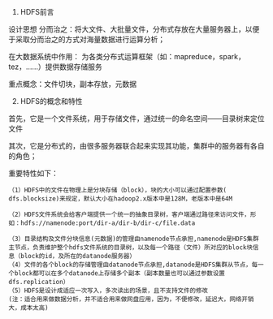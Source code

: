 1. HDFS前言

设计思想
分而治之：将大文件、大批量文件，分布式存放在大量服务器上，以便于采取分而治之的方式对海量数据进行运算分析；

在大数据系统中作用：
为各类分布式运算框架（如：mapreduce，spark，tez，……）提供数据存储服务

重点概念：文件切块，副本存放，元数据

2. HDFS的概念和特性

首先，它是一个文件系统，用于存储文件，通过统一的命名空间——目录树来定位文件

其次，它是分布式的，由很多服务器联合起来实现其功能，集群中的服务器有各自的角色；

重要特性如下：

    （1）HDFS中的文件在物理上是分块存储（block），块的大小可以通过配置参数( dfs.blocksize)来规定，默认大小在hadoop2.x版本中是128M，老版本中是64M
    
    （2）HDFS文件系统会给客户端提供一个统一的抽象目录树，客户端通过路径来访问文件，形如：hdfs://namenode:port/dir-a/dir-b/dir-c/file.data
    
    （3）目录结构及文件分块信息(元数据)的管理由namenode节点承担,namenode是HDFS集群主节点，负责维护整个hdfs文件系统的目录树，以及每一个路径（文件）所对应的block块信息（block的id，及所在的datanode服务器）
    （4）文件的各个block的存储管理由datanode节点承担,datanode是HDFS集群从节点，每一个block都可以在多个datanode上存储多个副本（副本数量也可以通过参数设置dfs.replication）
    （5）HDFS是设计成适应一次写入，多次读出的场景，且不支持文件的修改
    (注：适合用来做数据分析，并不适合用来做网盘应用，因为，不便修改，延迟大，网络开销大，成本太高)
